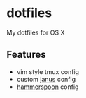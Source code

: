 dotfiles
========

My dotfiles for OS X

## Features

* vim style tmux config
* custom [janus](https://github.com/carlhuda/janus) config
* [hammerspoon](https://github.com/Hammerspoon/hammerspoon) config
